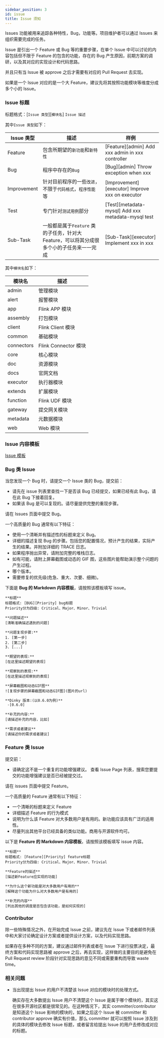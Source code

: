 ```yaml
---
sidebar_position: 3
id: issue
title: Issue 须知
---
```

Issues 功能被用来追踪各种特性，Bug，功能等。项目维护者可以通过 Issues 来组织需要完成的任务。

Issue 是引出一个 Feature 或 Bug 等的重要步骤，在单个 Issue 中可以讨论的内容包括但不限于 Feature 的包含的功能，存在的 Bug 产生原因，前期方案的调研，以及其对应的实现设计和代码思路。

并且只有当 Issue 被 approve 之后才需要有对应的 Pull Request 去实现。

如果是一个 Issue 对应的是一个大 Feature，建议先将其按照功能模块等维度分成多个小的 Issue。

### Issue 标题

标题格式：[`Issue 类型`][`模块名`] `Issue 描述`

其中`Issue 类型`如下：


| Issue 类型  | 描述                                                                                     | 样例                                               |
| ------------- | ------------------------------------------------------------------------------------------ | ---------------------------------------------------- |
| Feature     | 包含所期望的`新功能`和`新特性   `                                                        | [Feature][admin] Add xxx admin in xxx controller   |
| Bug         | 程序中存在的`Bug`                                                                        | [Bug][admin] Throw exception when xxx              |
| Improvement | 针对目前程序的一些`改进`，不限于`代码格式`，`程序性能`等                                 | [Improvement][executor] Improve xxx on executor    |
| Test        | 专门针对`测试用例`部分                                                                   | [Test][metadata-mysql] Add xxx metadata-mysql test |
| Sub-Task    | 一般都是属于`Feature` 类的子任务，针对大 Feature，可以将其分成很多个小的子任务来一一完成 | [Sub-Task][executor] Implement xxx in xxx          |

其中`模块名`如下：


| 模块名     | 描述                 |
| ------------ | ---------------------- |
| admin      | 管理模块             |
| alert      | 报警模块             |
| app        | Flink APP 模块       |
| assembly   | 打包模块             |
| client     | Flink Client 模块    |
| common     | 基础模块             |
| connectors | Flink Connector 模块 |
| core       | 核心模块             |
| doc        | 资源模块             |
| docs       | 官网文档             |
| executor   | 执行器模块           |
| extends    | 扩展模块             |
| function   | Flink UDF 模块       |
| gateway    | 提交网关模块         |
| metadata   | 元数据模块           |
| web        | Web 模块             |

### Issue 内容模板

[Issue 模板](https://github.com/DataLinkDC/dinky/tree/dev/.github/ISSUE_TEMPLATE)

### Bug 类 Issue

当您发现一个 Bug 时，请提交一个 Issue 类的 Bug，提交前：

* 请先在 issue 列表里查找一下是否该 Bug 已经提交，如果已经有此 Bug，请在此 Bug 下接着回复。
* 如果该 Bug 是可以复现的。请尽量提供完整的重现步骤。

请在 Issues 页面中提交 Bug。

一个高质量的 Bug 通常有以下特征：

* 使用一个清晰并有描述性的标题来定义 Bug。
* 详细的描述复现 Bug 的步骤。包括您的配置情况，预计产生的结果，实际产生的结果。并附加详细的 TRACE 日志。
* 如果程序抛出异常，请附加完整的堆栈日志。
* 如有可能，请附上屏幕截图或动态的 GIF 图，这些图片能帮助演示整个问题的产生过程。
* 哪个版本。
* 需要修复的优先级(危急、重大、次要、细微)。

下面是 **Bug 的 Markdown 内容模板**，请按照该模板填写 issue。

```shell
**标题** 
标题格式: [BUG][Priority] bug标题
Priority分为四级: Critical、Major、Minor、Trivial

**问题描述**
[清晰准确描述遇到的问题]

**问题复现步骤:**
1. [第一步]
2. [第二步]
3. [...]

**期望的表现:**
[在这里描述期望的表现]

**观察到的表现:**
[在这里描述观察到的表现]

**屏幕截图和动态GIF图**
![复现步骤的屏幕截图和动态GIF图](图片的url)

**Dinky 版本:(以0.6.0为例)** 
 -[0.6.0]
 
**补充的内容:**
[请描述补充的内容，比如]

**需求或者建议**
[请描述你的需求或者建议]
```

### Feature 类 Issue

提交前：

* 请确定这不是一个重复的功能增强建议。 查看 Issue Page 列表，搜索您要提交的功能增强建议是否已经被提交过。

请在 issues 页面中提交 Feature。

一个高质量的 Feature 通常有以下特征：

* 一个清晰的标题来定义 Feature
* 详细描述 Feature 的行为模式
* 说明为什么该 Feature 对大多数用户是有用的。新功能应该具有广泛的适用性。
* 尽量列出其他平台已经具备的类似功能。商用与开源软件均可。

以下是 **Feature 的 Markdown 内容模板**，请按照该模板填写 issue 内容。

```shell
**标题** 
标题格式: [Feature][Priority] feature标题
Priority分为四级: Critical、Major、Minor、Trivial

**Feature的描述**
[描述新Feature应实现的功能]

**为什么这个新功能是对大多数用户有用的**
[解释这个功能为什么对大多数用户是有用的]

**补充的内容**
[列出其他的调度是否包含该功能，是如何实现的]

```

### Contributor

除一些特殊情况之外，在开始完成 Issue 之前，建议先在 Issue 下或者邮件列表中和大家讨论确定设计方案或者提供设计方案，以及代码实现思路。

如果存在多种不同的方案，建议通过邮件列表或者在 Issue 下进行投票决定，最终方案和代码实现思路被 approve 之后，再去实现，这样做的主要目的是避免在
Pull Request review 阶段针对实现思路的意见不同或需要重构而导致 waste time。

### 相关问题

- 当出现提出 Issue 的用户不清楚该 Issue 对应的模块时的处理方式。

  确实存在大多数提出 Issue 用户不清楚这个 Issue 是属于哪个模块的，其实这在很多开源社区都是很常见的。在这种情况下，其实 committer/contributor 是知道这个 Issue 影响的模块的，如果之后这个 Issue 被 committer 和 contributor approve 确实有价值，那么 committer 就可以按照 Issue 涉及到的具体的模块去修改 Issue 标题，或者留言给提出 Issue 的用户去修改成对应的标题。

